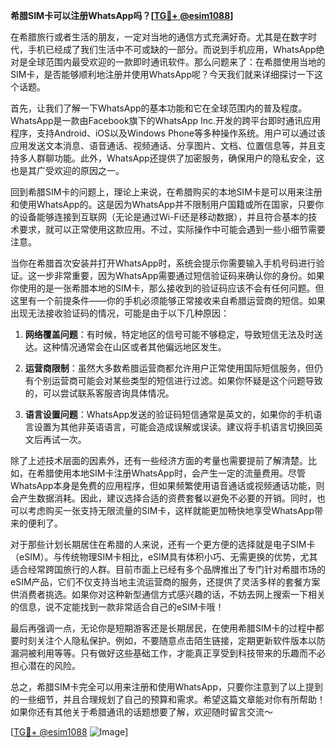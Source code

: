 **希腊SIM卡可以注册WhatsApp吗？[[TG💪+ @esim1088](https://t.me/s/esim1088)]**

在希腊旅行或者生活的朋友，一定对当地的通信方式充满好奇。尤其是在数字时代，手机已经成了我们生活中不可或缺的一部分。而说到手机应用，WhatsApp绝对是全球范围内最受欢迎的一款即时通讯软件。那么问题来了：在希腊使用当地的SIM卡，是否能够顺利地注册并使用WhatsApp呢？今天我们就来详细探讨一下这个话题。

首先，让我们了解一下WhatsApp的基本功能和它在全球范围内的普及程度。WhatsApp是一款由Facebook旗下的WhatsApp Inc.开发的跨平台即时通讯应用程序，支持Android、iOS以及Windows Phone等多种操作系统。用户可以通过该应用发送文本消息、语音通话、视频通话、分享图片、文档、位置信息等，并且支持多人群聊功能。此外，WhatsApp还提供了加密服务，确保用户的隐私安全，这也是其广受欢迎的原因之一。

回到希腊SIM卡的问题上，理论上来说，在希腊购买的本地SIM卡是可以用来注册和使用WhatsApp的。这是因为WhatsApp并不限制用户国籍或所在国家，只要你的设备能够连接到互联网（无论是通过Wi-Fi还是移动数据），并且符合基本的技术要求，就可以正常使用这款应用。不过，实际操作中可能会遇到一些小细节需要注意。

当你在希腊首次安装并打开WhatsApp时，系统会提示你需要输入手机号码进行验证。这一步非常重要，因为WhatsApp需要通过短信验证码来确认你的身份。如果你使用的是一张希腊本地的SIM卡，那么接收到的验证码应该不会有任何问题。但这里有一个前提条件——你的手机必须能够正常接收来自希腊运营商的短信。如果出现无法接收验证码的情况，可能是由于以下几种原因：

1. **网络覆盖问题**：有时候，特定地区的信号可能不够稳定，导致短信无法及时送达。这种情况通常会在山区或者其他偏远地区发生。
   
2. **运营商限制**：虽然大多数希腊运营商都允许用户正常使用国际短信服务，但仍有个别运营商可能会对某些类型的短信进行过滤。如果你怀疑是这个问题导致的，可以尝试联系客服咨询具体情况。

3. **语言设置问题**：WhatsApp发送的验证码短信通常是英文的，如果你的手机语言设置为其他非英语语言，可能会造成误解或误读。建议将手机语言切换回英文后再试一次。

除了上述技术层面的因素外，还有一些经济方面的考量也需要提前了解清楚。比如，在希腊使用本地SIM卡注册WhatsApp时，会产生一定的流量费用。尽管WhatsApp本身是免费的应用程序，但如果频繁使用语音通话或视频通话功能，则会产生数据消耗。因此，建议选择合适的资费套餐以避免不必要的开销。同时，也可以考虑购买一张支持无限流量的SIM卡，这样就能更加畅快地享受WhatsApp带来的便利了。

对于那些计划长期居住在希腊的人来说，还有一个更方便的选择就是电子SIM卡（eSIM）。与传统物理SIM卡相比，eSIM具有体积小巧、无需更换的优势，尤其适合经常跨国旅行的人群。目前市面上已经有多个品牌推出了专门针对希腊市场的eSIM产品，它们不仅支持当地主流运营商的服务，还提供了灵活多样的套餐方案供消费者挑选。如果你对这种新型通信方式感兴趣的话，不妨去网上搜索一下相关的信息，说不定能找到一款非常适合自己的eSIM卡哦！

最后再强调一点，无论你是短期游客还是长期居民，在使用希腊SIM卡的过程中都要时刻关注个人隐私保护。例如，不要随意点击陌生链接，定期更新软件版本以防漏洞被利用等等。只有做好这些基础工作，才能真正享受到科技带来的乐趣而不必担心潜在的风险。

总之，希腊SIM卡完全可以用来注册和使用WhatsApp，只要你注意到了以上提到的一些细节，并且合理规划了自己的预算和需求。希望这篇文章能对你有所帮助！如果你还有其他关于希腊通讯的话题想要了解，欢迎随时留言交流～ 

[[TG💪+ @esim1088](https://t.me/s/esim1088) ![Image](https://i.postimg.cc/4NQfJmqS/Snipaste-2025-05-13-00-14-12.png)]